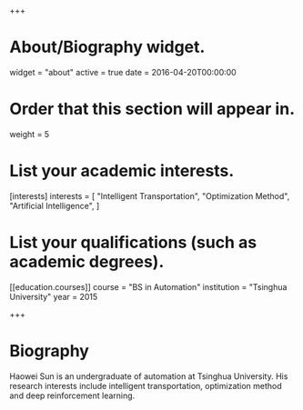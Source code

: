 +++
# About/Biography widget.
widget = "about"
active = true
date = 2016-04-20T00:00:00

# Order that this section will appear in.
weight = 5

# List your academic interests.
[interests]
  interests = [
    "Intelligent Transportation",
    "Optimization Method",
    "Artificial Intelligence",
  ]

# List your qualifications (such as academic degrees).

[[education.courses]]
  course = "BS in Automation"
  institution = "Tsinghua University"
  year = 2015
 
+++

# Biography

Haowei Sun is an undergraduate of automation at Tsinghua University. His research interests include intelligent transportation, optimization method and deep reinforcement learning.
